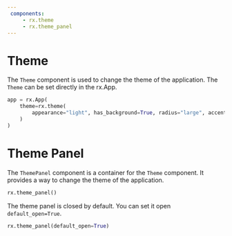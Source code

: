 ```yaml
---
 components:
     - rx.theme
     - rx.theme_panel
---
```


# Theme

 The `Theme` component is used to change the theme of the application. The `Theme` can be set directly in the rx.App.

 ```python
 app = rx.App(
     theme=rx.theme(
         appearance="light", has_background=True, radius="large", accent_color="teal"
     )
 )
 ```

 # Theme Panel

 The `ThemePanel` component is a container for the `Theme` component. It provides a way to change the theme of the application.

 ```python
 rx.theme_panel()
 ```

 The theme panel is closed by default. You can set it open `default_open=True`.

 ```python
 rx.theme_panel(default_open=True)
 ```
